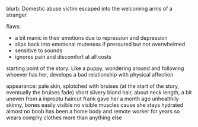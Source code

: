blurb: Domestic abuse victim escaped into the welcoming arms of a stranger

flaws: 
- a bit manic in their emotions due to repression and depression
- slips back into emotional muteness if pressured but not overwhelmed
- sensitive to sounds
- ignores pain and discomfort at all costs

starting point of the story: Like a puppy, wondering around and following whoever has her, develops a bad relationship with physical affection

appearance: 
pale skin, splotched with bruises (at the start of the story, eventually the bruises fade)
short silvery blond hair, about neck length, a bit uneven from a inproptu haircut frank gave her a month ago
unhealthily skinny, bones easily visible
no visible muscles cause she stays hydrated
almost no boob
has been a home body and remote worker for years so wears comphy clothes more than anything else
